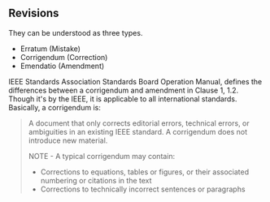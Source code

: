 
## Revisions
They can be understood as three types.
- Erratum (Mistake)
- Corrigendum (Correction)
- Emendatio (Amendment)

IEEE Standards Association Standards Board Operation Manual, defines the differences between a corrigendum and amendment in Clause 1, 1.2. Though it's by the IEEE, it is applicable to all international standards. Basically, a corrigendum is:

> A document that only corrects editorial errors, technical errors, or ambiguities in an existing IEEE standard. A corrigendum does not introduce new material.
> 
> NOTE - A typical corrigendum may contain:
> - Corrections to equations, tables or figures, or their associated numbering or citations in the text
> - Corrections to technically incorrect sentences or paragraphs
